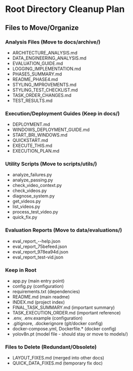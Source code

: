 # Root Directory Cleanup Plan

## Files to Move/Organize

### Analysis Files (Move to docs/archive/)
- ARCHITECTURE_ANALYSIS.md
- DATA_ENGINEERING_ANALYSIS.md
- EVALUATION_GUIDE.md
- LOGGING_IMPLEMENTATION.md
- PHASE5_SUMMARY.md
- README_PHASE4.md
- STYLING_IMPROVEMENTS.md
- STYLING_TEST_CHECKLIST.md
- TASK_ORDER_CHANGES.md
- TEST_RESULTS.md

### Execution/Deployment Guides (Keep in docs/)
- DEPLOYMENT.md
- WINDOWS_DEPLOYMENT_GUIDE.md
- START_BRI_WINDOWS.md
- QUICKSTART.md
- EXECUTE_THIS.md
- EXECUTION_PLAN.md

### Utility Scripts (Move to scripts/utils/)
- analyze_failures.py
- analyze_passing.py
- check_video_context.py
- check_videos.py
- diagnose_system.py
- get_videos.py
- list_videos.py
- process_test_video.py
- quick_fix.py

### Evaluation Reports (Move to data/evaluations/)
- eval_report_--help.json
- eval_report_75befeed.json
- eval_report_978ea94d.json
- eval_report_test-vid.json

### Keep in Root
- app.py (main entry point)
- config.py (configuration)
- requirements.txt (dependencies)
- README.md (main readme)
- INDEX.md (project index)
- FINAL_TASK_SUMMARY.md (important summary)
- TASK_EXECUTION_ORDER.md (important reference)
- .env, .env.example (configuration)
- .gitignore, .dockerignore (git/docker config)
- docker-compose.yml, Dockerfile.* (docker config)
- yolov8n.pt (model file - should stay or move to models/)

### Files to Delete (Redundant/Obsolete)
- LAYOUT_FIXES.md (merged into other docs)
- QUICK_DATA_FIXES.md (temporary fix doc)
